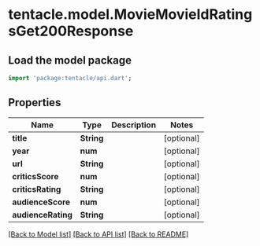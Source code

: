 # tentacle.model.MovieMovieIdRatingsGet200Response

## Load the model package
```dart
import 'package:tentacle/api.dart';
```

## Properties
Name | Type | Description | Notes
------------ | ------------- | ------------- | -------------
**title** | **String** |  | [optional] 
**year** | **num** |  | [optional] 
**url** | **String** |  | [optional] 
**criticsScore** | **num** |  | [optional] 
**criticsRating** | **String** |  | [optional] 
**audienceScore** | **num** |  | [optional] 
**audienceRating** | **String** |  | [optional] 

[[Back to Model list]](../README.md#documentation-for-models) [[Back to API list]](../README.md#documentation-for-api-endpoints) [[Back to README]](../README.md)


